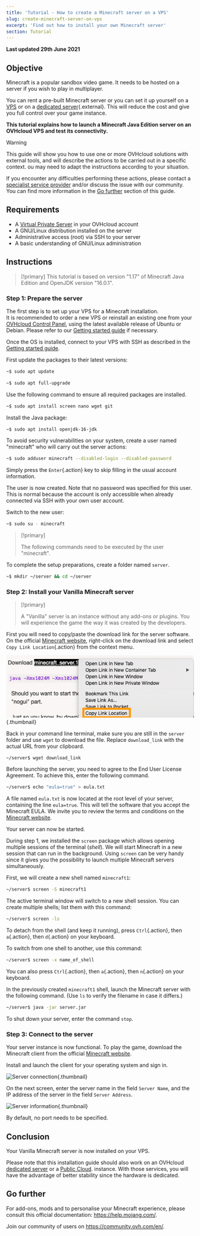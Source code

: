 ```yaml
---
title: 'Tutorial - How to create a Minecraft server on a VPS'
slug: create-minecraft-server-on-vps
excerpt: 'Find out how to install your own Minecraft server'
section: Tutorial
---
```


**Last updated 29th June 2021**

## Objective

Minecraft is a popular sandbox video game. It needs to be hosted on a server if you wish to play in multiplayer.

You can rent a pre-built Minecraft server or you can set it up yourself on a [VPS](https://www.ovhcloud.com/en-ca/vps/) or on a [dedicated server](https://www.ovhcloud.com/en-ca/bare-metal/){.external}. This will reduce the cost and give you full control over your game instance.

**This tutorial explains how to launch a Minecraft Java Edition server on an OVHcloud VPS and test its connectivity.**

> [!warning]
>This guide will show you how to use one or more OVHcloud solutions with external tools, and will describe the actions to be carried out in a specific context. ou may need to adapt the instructions according to your situation.
>
>If you encounter any difficulties performing these actions, please contact a [specialist service provider](https://partner.ovhcloud.com/en-ca/directory/) and/or discuss the issue with our community. You can find more information in the [Go further](#gofurther) section of this guide.
>

## Requirements

- A [Virtual Private Server](https://www.ovhcloud.com/en-ca/vps/) in your OVHcloud account
- A GNU/Linux distribution installed on the server
- Administrative access (root) via SSH to your server
- A basic understanding of GNU/Linux administration

## Instructions

> [!primary]
> This tutorial is based on version "1.17" of Minecraft Java Edition and OpenJDK version "16.0.1".
>


### Step 1: Prepare the server

The first step is to set up your VPS for a Minecraft installation.
<br>It is recommended to order a new VPS or reinstall an existing one from your [OVHcloud Control Panel](https://ca.ovh.com/auth/?action=gotomanager&from=https://www.ovh.com/ca/en/&ovhSubsidiary=ca), using the latest available release of Ubuntu or Debian. Please refer to our [Getting started guide](../getting-started-vps/#reinstallvps) if necessary.

Once the OS is installed, connect to your VPS with SSH as described in the [Getting started guide](../getting-started-vps/). 

First update the packages to their latest versions:

```sh
~$ sudo apt update
```

```sh
~$ sudo apt full-upgrade
```

Use the following command to ensure all required packages are installed. 

```sh
~$ sudo apt install screen nano wget git
```

Install the Java package:

```sh
~$ sudo apt install openjdk-16-jdk
```

To avoid security vulnerabilities on your system, create a user named "minecraft" who will carry out the server actions:

```sh
~$ sudo adduser minecraft --disabled-login --disabled-password
```

Simply press the `Enter`{.action} key to skip filling in the usual account information.

The user is now created. Note that no password was specified for this user. This is normal because the account is only accessible when already connected via SSH with your own user account.

Switch to the new user:

```sh
~$ sudo su - minecraft
```

> [!primary]
>
> The following commands need to be executed by the user "minecraft".
> 

To complete the setup preparations, create a folder named `server`.

```sh
~$ mkdir ~/server && cd ~/server
```

### Step 2: Install your Vanilla Minecraft server

> [!primary]
> 
> A "Vanilla" server is an instance without any add-ons or plugins. You will experience the game the way it was created by the developers.
>

First you will need to copy/paste the download link for the server software. On the official [Minecraft website](https://minecraft.net/download/server), right-click on the download link and select `Copy Link Location`{.action} from the context menu.

![Server download](images/download_jar.png){.thumbnail}

Back in your command line terminal, make sure you are still in the `server` folder and use `wget` to download the file. Replace `download_link` with the actual URL from your clipboard.

```sh
~/server$ wget download_link
```

Before launching the server, you need to agree to the End User License Agreement. To achieve this, enter the following command.

```sh
~/server$ echo "eula=true" > eula.txt
```

A file named `eula.txt` is now located at the root level of your server, containing the line `eula=true`. This will tell the software that you accept the Minecraft EULA. We invite you to review the terms and conditions on the [Minecraft website](https://www.minecraft.net/).

Your server can now be started.

During step 1, we installed the `screen` package which allows opening multiple sessions of the terminal (*shell*). We will start Minecraft in a new session that can run in the background. Using `screen` can be very handy since it gives you the possibility to launch multiple Minecraft servers simultaneously.

First, we will create a new shell named `minecraft1`:

```sh
~/server$ screen -S minecraft1
```

The active terminal window will switch to a new shell session. You can create multiple shells; list them with this command:

```sh
~/server$ screen -ls
```

To detach from the shell (and keep it running), press `Ctrl`{.action}, then `a`{.action}, then `d`{.action} on your keyboard.

To switch from one shell to another, use this command:

```sh
~/server$ screen -x name_of_shell
```

You can also press `Ctrl`{.action}, then `a`{.action}, then `n`{.action} on your keyboard.

In the previously created `minecraft1` shell, launch the Minecraft server with the following command. (Use `ls` to verify the filename in case it differs.) 

```sh
~/server$ java -jar server.jar
```

To shut down your server, enter the command `stop`.

### Step 3: Connect to the server

Your server instance is now functional. To play the game, download the Minecraft client from the official [Minecraft website](https://www.minecraft.net/).

Install and launch the client for your operating system and sign in.

![Server connection](images/login_minecraft.png){.thumbnail}

On the next screen, enter the server name in the field `Server Name`, and the IP address of the server in the field `Server Address`.

![Server information](images/minecraft_server_login.png){.thumbnail}

By default, no port needs to be specified.

## Conclusion

Your Vanilla Minecraft server is now installed on your VPS.

Please note that this installation guide should also work on an OVHcloud [dedicated server](https://www.ovhcloud.com/en-ca/bare-metal/) or a [Public Cloud](https://www.ovhcloud.com/en-ca/public-cloud/). instance. With those services, you will have the advantage of better stability since the hardware is dedicated.

## Go further <a name="gofurther"></a>

For add-ons, mods and to personalise your Minecraft experience, please consult this official documentation: <https://help.mojang.com/>.

Join our community of users on <https://community.ovh.com/en/>.
